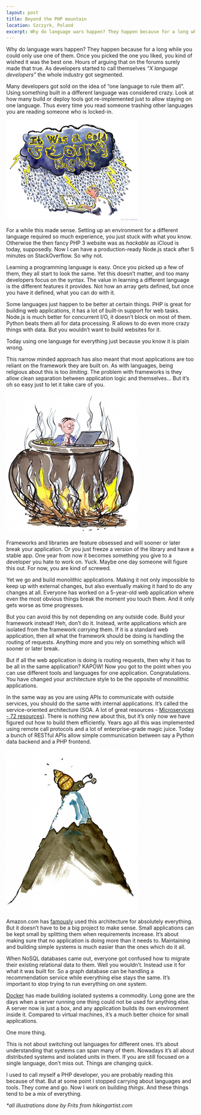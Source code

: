 ```yaml
---
layout: post
title: Beyond the PHP mountain
location: Szczyrk, Poland
excerpt: Why do language wars happen? They happen because for a long while you could only use one of them. Once you picked the one you liked, you kind of wished it was the best one. Hours of arguing that on the forums surely made that true. As developers started to call themselves _“X language developers”_ the whole industry got segmented.
---
```


Why do language wars happen? They happen because for a long while you could only use one of them. Once you picked the one you liked, you kind of wished it was the best one. Hours of arguing that on the forums surely made that true. As developers started to call themselves _“X language developers”_ the whole industry got segmented.

Many developers got sold on the idea of “one language to rule them all”. Using something built in a different language was considered crazy. Look at how many build or deploy tools got re-implemented just to allow staying on one language. Thus every time you read someone trashing other languages you are reading someone who is locked-in.

<img src="/blog/images/stormy-night-laptop.jpg" alt="Stormy night" class="right" />

For a while this made sense. Setting up an environment for a different language required so much experience, you just stuck with what you know. Otherwise the then fancy PHP 3 website was as _hackable_ as iCloud is today, supposedly. Now I can have a production-ready Node.js stack after 5 minutes on StackOverflow. So why not.

Learning a programming language is easy. Once you picked up a few of them, they all start to look the same. Yet this doesn’t matter, and too many developers focus on the syntax. The value in learning a different language is the different features it provides. Not how an array gets defined, but once you have it defined, what you can do with it.

Some languages just happen to be better at certain things. PHP is great for building web applications, it has a lot of built-in support for web tasks. Node.js is much better for concurrent I/O, it doesn’t block on most of them. Python beats them all for data processing. R allows to do even more crazy things with data. But you wouldn’t want to build websites for it.

Today using one language for everything just because you know it is plain wrong.

This narrow minded approach has also meant that most applications are too reliant on the framework they are built on. As with languages, being religious about this is too _limiting_. The problem with frameworks is they allow clean separation between application logic and themselves... But it’s oh so easy just to let it take care of you.

<img src="/blog/images/man-in-a-pot.jpg" alt="Man in a pot" class="right" />

Frameworks and libraries are feature obsessed and will sooner or later break your application. Or you just freeze a version of the library and have a stable app. One year from now it becomes something you give to a developer you hate to work on. Yuck. Maybe one day someone will figure this out. For now, you are kind of screwed.

Yet we go and build monolithic applications. Making it not only impossible to keep up with external changes, but also eventually making it hard to do any changes at all. Everyone has worked on a 5-year-old web application where even the most obvious things break the moment you touch them. And it only gets worse as time progresses.

But you can avoid this by not depending on any outside code. Build your framework instead! Heh, don’t do it. Instead, write applications which are isolated from the framework _carrying_ them. If it is a standard web application, then all what the framework should be doing is handling the routing of requests. Anything more and you rely on something which will sooner or later break.

But if all the web application is doing is routing requests, then why it has to be all in the same application? KAPOW! Now you got to the point when you can use different tools and languages for one application. Congratulations. You have changed your architecture style to be the opposite of monolithic applications.

In the same way as you are using APIs to communicate with outside services, you should do the same with internal applications. It’s called the service-oriented architecture (SOA. A lot of great resources - [Microservices - 72 resources](http://blog.arkency.com/2014/07/microservices-72-resources/)). There is nothing new about this, but it’s only now we have figured out how to build them efficiently. Years ago all this was implemented using remote call protocols and a lot of enterprise-grade magic juice. Today a bunch of RESTful APIs allow simple communication between say a Python data backend and a PHP frontend.

<img src="/blog/images/snail-mountain.jpg" alt="Snail mountain" class="right" />

Amazon.com has [famously](http://apievangelist.com/2012/01/12/the-secret-to-amazons-success-internal-apis/) used this architecture for absolutely everything. But it doesn’t have to be a big project to make sense. Small applications can be kept small by splitting them when requirements increase. It’s about making sure that no application is doing more than it needs to. Maintaining and building simple systems is much easier than the ones which do it all.

When NoSQL databases came out, everyone got confused how to migrate their existing relational data to them. Well you wouldn’t. Instead use it for what it was built for. So a graph database can be handling a recommendation service while everything else stays the same. It’s important to stop trying to run everything on one system.

[Docker](https://www.docker.com/) has made building isolated systems a commodity. Long gone are the days when a server running one thing could not be used for anything else. A server now is just a box, and any application builds its own environment inside it. Compared to virtual machines, it’s a much better choice for small applications.

One more thing.

This is not about switching out languages for different ones. It’s about understanding that systems can span many of them. Nowadays it’s all about distributed systems and isolated units in them. If you are still focused on a single language, don’t miss out. Things are changing quick.

I used to call myself a PHP developer, you are probably reading this because of that. But at some point I stopped carrying about languages and tools. They come and go. Now I work on building _things_. And these things tend to be a mix of everything.

*\*all illustrations done by Frits from hikingartist.com*